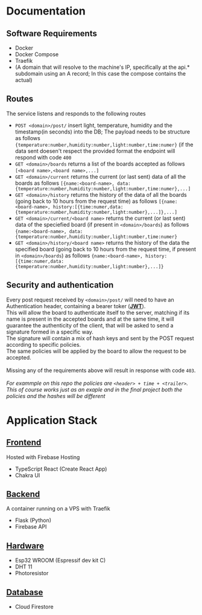 # Documentation
## Software Requirements
- Docker
- Docker Compose
- Traefik
- (A domain that will resolve to the machine's IP, specifically at the api.* subdomain using an A record; In this case the compose contains the actual)
## Routes
The service listens and responds to the following routes
- `POST <domain>/post/` insert light, temperature, humidity and the timestamp(in seconds) into the DB; The payload needs to be structure as follows `{temperature:number,humidity:number,light:number,time:numer}` (if the data sent doesen't respect the provided format the endpoint will respond with code `400`
- `GET <domain>/boards` returns a list of the boards accepted as follows `[<board name>,<board name>,...]`
- `GET <domain>/current` returns the current (or last sent) data of all the boards as follows `[{name:<board-name>, data:{temperature:number,humidity:number,light:number,time:numer},...]`
- `GET <domain>/history` returns the history of the data of all the boards (going back to 10 hours from the request time) as follows `[{name:<board-name>, history:[{time:numer,data:{temperature:number,humidity:number,light:number},...]},...]`
- `GET <domain>/current/<board name>` returns the current (or last sent) data of the speciefied board (if present in `<domain>/boards`) as follows `{name:<board-name>, data:{temperature:number,humidity:number,light:number,time:numer}`
- `GET <domain>/history/<board name>` returns the history of the data the specified board (going back to 10 hours from the request time, if present in `<domain>/boards`) as follows `{name:<board-name>, history:[{time:numer,data:{temperature:number,humidity:number,light:number},...]}`
## Security and authentication
Every post request received by  `<domain>/post/` will need to have an Authentication header, containing a bearer toker (**[JWT](https://jwt.io/)**). \
This will allow the board to authenticate itself to the server, matching if its name is present in the accepted boards and at the same time, it will guarantee the authenticity of the client, that will be asked to send a signature formed in a specific way. \
The signature will contain a mix of hash keys and sent by the POST request according to specific policies. \
The same policies will be applied by the board to allow the request to be accepted. \
\
Missing any of the requirements above will result in response with code `403`. \
\
*For exammple on this repo the policies are  `<header> + time + <trailer>`. This of course works just as an exaple and in the final project both the policies and the hashes will be different*
# Application Stack
## [Frontend](https://github.com/ThaTeo/scudo-reloaded-frontend)
Hosted with Firebase Hosting
- TypeScript React (Create React App)
- Chakra UI
## [Backend](https://github.com/ThaTeo/esp-backend)
A container running on a VPS with Traefik  
- Flask (Python)
- Firebase API
## [Hardware](https://github.com/ThaTeo/esp-script)
- Esp32 WROOM (Espressif dev kit C)
- DHT 11
- Photoresistor
## [Database](https://firebase.google.com/docs/firestore)
- Cloud Firestore

